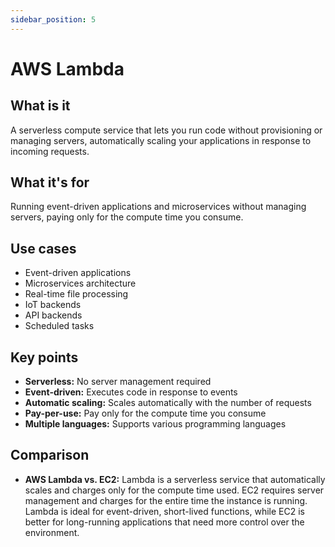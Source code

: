 ```yaml
---
sidebar_position: 5
---
```


# AWS Lambda

## What is it
A serverless compute service that lets you run code without provisioning or managing servers, automatically scaling your applications in response to incoming requests.

## What it's for
Running event-driven applications and microservices without managing servers, paying only for the compute time you consume.

## Use cases
- Event-driven applications
- Microservices architecture
- Real-time file processing
- IoT backends
- API backends
- Scheduled tasks

## Key points
- **Serverless:** No server management required
- **Event-driven:** Executes code in response to events
- **Automatic scaling:** Scales automatically with the number of requests
- **Pay-per-use:** Pay only for the compute time you consume
- **Multiple languages:** Supports various programming languages

## Comparison
- **AWS Lambda vs. EC2:** Lambda is a serverless service that automatically scales and charges only for the compute time used. EC2 requires server management and charges for the entire time the instance is running. Lambda is ideal for event-driven, short-lived functions, while EC2 is better for long-running applications that need more control over the environment. 